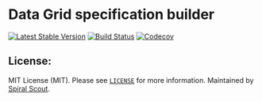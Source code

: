 # Data Grid specification builder
[![Latest Stable Version](https://poser.pugx.org/spiral/data-grid-bridge/version)](https://packagist.org/packages/spiral/data-grid-bridge)
[![Build Status](https://travis-ci.org/spiral/data-grid-bridge.svg?branch=master)](https://travis-ci.org/spiral/data-grid-bridge)
[![Codecov](https://codecov.io/gh/spiral/data-grid-bridge/branch/master/graph/badge.svg)](https://codecov.io/gh/spiral/data-grid-bridge/)

License:
--------
MIT License (MIT). Please see [`LICENSE`](./LICENSE) for more information. Maintained by [Spiral Scout](https://spiralscout.com).
